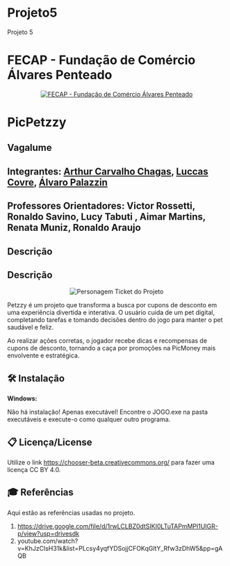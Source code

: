 # Projeto5
Projeto 5
# FECAP - Fundação de Comércio Álvares Penteado

<p align="center">
<a href= "https://www.fecap.br/"><img src="https://encrypted-tbn0.gstatic.com/images?q=tbn:ANd9GcRhZPrRa89Kma0ZZogxm0pi-tCn_TLKeHGVxywp-LXAFGR3B1DPouAJYHgKZGV0XTEf4AE&usqp=CAU" alt="FECAP - Fundação de Comércio Álvares Penteado" border="0"></a>
</p>

# PicPetzzy

## Vagalume

## Integrantes: <a href="https://www.linkedin.com/in/arthur-carvalho-chagas-1a7537382/">Arthur Carvalho Chagas</a>, <a href="https://www.linkedin.com/in/luccas-covre/">Luccas Covre</a>, <a href="http://www.linkedin.com/in/álvaro-palazzin-053784271/">Álvaro Palazzin</a>

## Professores Orientadores: Victor Rossetti</a>, Ronaldo Savino</a>, Lucy Tabuti</a> , Aimar Martins</a>, Renata Muniz</a>, Ronaldo Araujo</a>

## Descrição

## Descrição

<p align="center">
    <img src="./imagens/personagem_ticket.png" alt="Personagem Ticket do Projeto" border="0">
</p>


Petzzy é um projeto que transforma a busca por cupons de desconto em uma experiência divertida e interativa. O usuário cuida de um pet digital, completando tarefas e tomando decisões dentro do jogo para manter o pet saudável e feliz.

Ao realizar ações corretas, o jogador recebe dicas e recompensas de cupons de desconto, tornando a caça por promoções na PicMoney mais envolvente e estratégica.

## 🛠 Instalação

<b>Windows:</b>

Não há instalação! Apenas executável!
Encontre o JOGO.exe na pasta executáveis e execute-o como qualquer outro programa.

## 📋 Licença/License
Utilize o link <https://chooser-beta.creativecommons.org/> para fazer uma licença CC BY 4.0.

## 🎓 Referências

Aqui estão as referências usadas no projeto.

1. https://drive.google.com/file/d/1rwLCLBZ0dtSIKI0LTuTAPmMPl1UIGR-p/view?usp=drivesdk
2. youtube.com/watch?v=KhJzClsH31k&list=PLcsy4yqfYDSojjCFOKqGltY_Rfw3zDhW5&pp=gAQB
